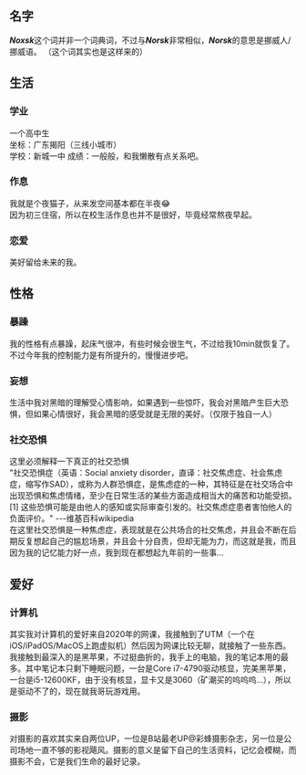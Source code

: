 ## 名字
***Noxsk***这个词并非一个词典词，不过与***Norsk***非常相似，***Norsk***的意思是挪威人/挪威语。 （这个词其实也是这样来的） 
## 生活
### 学业
一个高中生  
坐标：广东揭阳（三线小城市）  
学校：新城一中
成绩：一般般，和我懒散有点关系吧。  
### 作息
我就是个夜猫子，从来发空间基本都在半夜😂  
因为初三住宿，所以在校生活作息也并不是很好，毕竟经常熬夜早起。  
### 恋爱
美好留给未来的我。
## 性格
### 暴躁
我的性格有点暴躁，起床气很冲，有些时候会很生气，不过给我10min就恢复了。
不过今年我的控制能力是有所提升的，慢慢进步吧。
### 妄想
生活中我对黑暗的理解受心情影响，如果遇到一些惊吓，我会对黑暗产生巨大恐惧，但如果心情很好，我会黑暗的感受就是无限的美好。（仅限于独自一人）
### 社交恐惧
这里必须解释一下真正的社交恐惧  
"社交恐惧症（英语：Social anxiety disorder，直译：社交焦虑症、社会焦虑症，缩写作SAD），或称为人群恐惧症，是焦虑症的一种，其特征是在社交场合中出现恐惧和焦虑情绪，至少在日常生活的某些方面造成相当大的痛苦和功能受损。[1] 这些恐惧可能是由他人的感知或实际审查引发的。社交焦虑症患者害怕他人的负面评价。"  ---维基百科wikipedia  
在这里社交恐惧是一种焦虑症，表现就是在公共场合的社交焦虑，并且会不断在后期反复想起自己的尴尬场景，并且会十分自责，但却无能为力，而这就是我，而且因为我的记忆能力好一点，我到现在都想起九年前的一些事...
## 爱好
### 计算机
其实我对计算机的爱好来自2020年的网课，我接触到了UTM（一个在iOS/iPadOS/MacOS上跑虚拟机）然后因为网课比较无聊，就接触了一些东西。  
我接触到最深入的是黑苹果，不过挺曲折的，我手上的电脑，我的笔记本用的最多。其中笔记本只剩下睡眠问题，一台是Core i7-4790驱动核显，完美黑苹果，一台是i5-12600KF，由于没有核显，显卡又是3060（矿潮买的呜呜呜...），所以是驱动不了的，现在就我哥玩游戏用。
### 摄影
对摄影的喜欢其实来自两位UP，一位是B站最老UP@彩蜂摄影杂志，另一位是公司场地一直不够的影视飓风。摄影的意义是留下自己的生活资料，记忆会模糊，而摄影不会，它是我们生命的最好记录。
